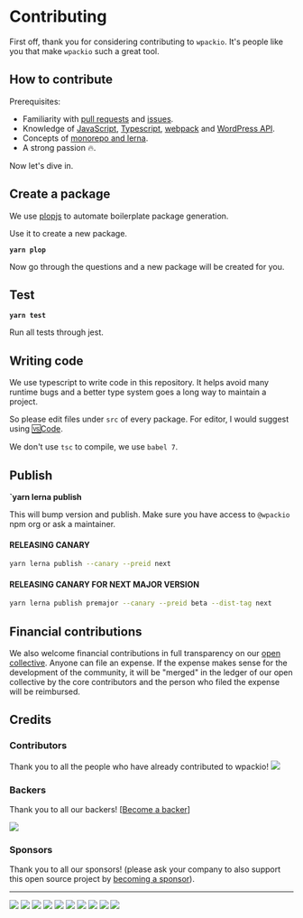 # Contributing

First off, thank you for considering contributing to `wpackio`. It's people like you that make `wpackio` such a great tool.

## How to contribute

Prerequisites:

- Familiarity with [pull requests](https://help.github.com/articles/using-pull-requests) and [issues](https://guides.github.com/features/issues/).
- Knowledge of [JavaScript](https://developer.mozilla.org/bm/docs/Web/JavaScript), [Typescript](https://www.typescriptlang.org/), [webpack](https://webpack.js.org/) and [WordPress API](https://developer.wordpress.org).
- Concepts of [monorepo and lerna](https://lernajs.io/).
- A strong passion 🔥.

Now let's dive in.

## Create a package

We use [plopjs](https://github.com/amwmedia/plop) to automate boilerplate package generation.

Use it to create a new package.

**`yarn plop`**

Now go through the questions and a new package will be created for you.

## Test

**`yarn test`**

Run all tests through jest.

## Writing code

We use typescript to write code in this repository. It helps avoid many runtime
bugs and a better type system goes a long way to maintain a project.

So please edit files under `src` of every package. For editor, I would suggest
using [🆚Code](https://code.visualstudio.com/).

We don't use `tsc` to compile, we use `babel 7`.

## Publish

**`yarn lerna publish**

This will bump version and publish. Make sure you have access to `@wpackio` npm org
or ask a maintainer.

#### RELEASING CANARY

```bash
yarn lerna publish --canary --preid next
```

#### RELEASING CANARY FOR NEXT MAJOR VERSION

```bash
yarn lerna publish premajor --canary --preid beta --dist-tag next
```

## Financial contributions

We also welcome financial contributions in full transparency on our [open collective](https://opencollective.com/wpackio).
Anyone can file an expense. If the expense makes sense for the development of the community, it will be "merged" in the ledger of our open collective by the core contributors and the person who filed the expense will be reimbursed.

## Credits

### Contributors

Thank you to all the people who have already contributed to wpackio!
<a href="graphs/contributors"><img src="https://opencollective.com/wpackio/contributors.svg?width=890" /></a>

### Backers

Thank you to all our backers! [[Become a backer](https://opencollective.com/wpackio#backer)]

<a href="https://opencollective.com/wpackio#backers" target="_blank"><img src="https://opencollective.com/wpackio/backers.svg?width=890"></a>

### Sponsors

Thank you to all our sponsors! (please ask your company to also support this open source project by [becoming a sponsor](https://opencollective.com/wpackio#sponsor)).

---

<a href="https://opencollective.com/wpackio/sponsor/0/website" target="_blank"><img src="https://opencollective.com/wpackio/sponsor/0/avatar.svg"></a>
<a href="https://opencollective.com/wpackio/sponsor/1/website" target="_blank"><img src="https://opencollective.com/wpackio/sponsor/1/avatar.svg"></a>
<a href="https://opencollective.com/wpackio/sponsor/2/website" target="_blank"><img src="https://opencollective.com/wpackio/sponsor/2/avatar.svg"></a>
<a href="https://opencollective.com/wpackio/sponsor/3/website" target="_blank"><img src="https://opencollective.com/wpackio/sponsor/3/avatar.svg"></a>
<a href="https://opencollective.com/wpackio/sponsor/4/website" target="_blank"><img src="https://opencollective.com/wpackio/sponsor/4/avatar.svg"></a>
<a href="https://opencollective.com/wpackio/sponsor/5/website" target="_blank"><img src="https://opencollective.com/wpackio/sponsor/5/avatar.svg"></a>
<a href="https://opencollective.com/wpackio/sponsor/6/website" target="_blank"><img src="https://opencollective.com/wpackio/sponsor/6/avatar.svg"></a>
<a href="https://opencollective.com/wpackio/sponsor/7/website" target="_blank"><img src="https://opencollective.com/wpackio/sponsor/7/avatar.svg"></a>
<a href="https://opencollective.com/wpackio/sponsor/8/website" target="_blank"><img src="https://opencollective.com/wpackio/sponsor/8/avatar.svg"></a>
<a href="https://opencollective.com/wpackio/sponsor/9/website" target="_blank"><img src="https://opencollective.com/wpackio/sponsor/9/avatar.svg"></a>
